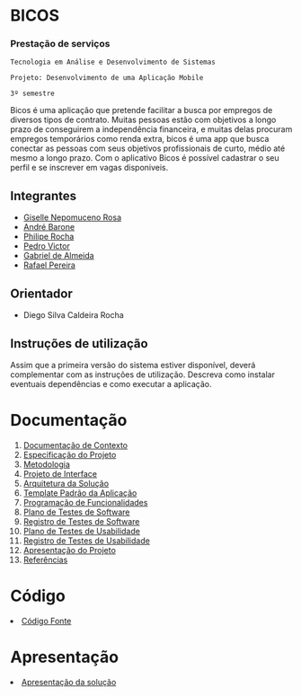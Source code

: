 # BICOS 
<h3>Prestação de serviços</h3>

`Tecnologia em Análise e Desenvolvimento de Sistemas`

`Projeto: Desenvolvimento de uma Aplicação Mobile`

`3º semestre`

Bicos é uma aplicação que pretende facilitar a busca por empregos de diversos tipos de contrato. Muitas pessoas estão com objetivos a longo prazo de conseguirem a independência financeira, e muitas delas procuram empregos temporários como renda extra, bicos é uma app que busca conectar as pessoas com seus objetivos profissionais de curto, médio até mesmo a longo prazo. Com o aplicativo Bicos é possível cadastrar o seu perfil e se inscrever em vagas disponiveis.

## Integrantes


* <a href="https://www.linkedin.com/in/gisellenrosa/">Giselle Nepomuceno Rosa</a>
* <a href="https://github.com/Andre98B">André Barone</a>
* <a href="https://www.linkedin.com/in/philipe-rocha-0684021b2">Philipe Rocha</a>
* <a href="https://github.com/PedroVictor022">Pedro Victor</a>
* <a href="https://github.com/GabrieldeAlmeidaCarvalho">Gabriel de Almeida</a>
* <a href="https://github.com/RafaelPereira7L">Rafael Pereira</a>

## Orientador

* Diego Silva Caldeira Rocha

## Instruções de utilização

Assim que a primeira versão do sistema estiver disponível, deverá complementar com as instruções de utilização. Descreva como instalar eventuais dependências e como executar a aplicação.

# Documentação

<ol>
<li><a href="docs/01-Documentação de Contexto.md"> Documentação de Contexto</a></li>
<li><a href="docs/02-Especificação do Projeto.md"> Especificação do Projeto</a></li>
<li><a href="docs/03-Metodologia.md"> Metodologia</a></li>
<li><a href="docs/04-Projeto de Interface.md"> Projeto de Interface</a></li>
<li><a href="docs/05-Arquitetura da Solução.md"> Arquitetura da Solução</a></li>
<li><a href="docs/06-Template Padrão da Aplicação.md"> Template Padrão da Aplicação</a></li>
<li><a href="docs/07-Programação de Funcionalidades.md"> Programação de Funcionalidades</a></li>
<li><a href="docs/08-Plano de Testes de Software.md"> Plano de Testes de Software</a></li>
<li><a href="docs/09-Registro de Testes de Software.md"> Registro de Testes de Software</a></li>
<li><a href="docs/10-Plano de Testes de Usabilidade.md"> Plano de Testes de Usabilidade</a></li>
<li><a href="docs/11-Registro de Testes de Usabilidade.md"> Registro de Testes de Usabilidade</a></li>
<li><a href="docs/12-Apresentação do Projeto.md"> Apresentação do Projeto</a></li>
<li><a href="docs/13-Referências.md"> Referências</a></li>
</ol>

# Código

<li><a href="src/README.md"> Código Fonte</a></li>

# Apresentação

<li><a href="presentation/README.md"> Apresentação da solução</a></li>
